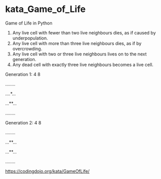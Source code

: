 # kata_Game_of_Life
Game of Life in Python

1. Any live cell with fewer than two live neighbours dies, as if caused by underpopulation.
2. Any live cell with more than three live neighbours dies, as if by overcrowding.
3. Any live cell with two or three live neighbours lives on to the next generation.
4. Any dead cell with exactly three live neighbours becomes a live cell.

Generation 1:
4 8

........

....*...

...**...

........

Generation 2:
4 8

........

...**...

...**...

........

https://codingdojo.org/kata/GameOfLife/
